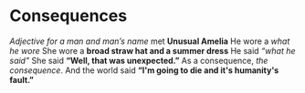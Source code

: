 # Consequences
*Adjective for a man and man’s name*
met
**Unusual Amelia**
He wore a *what he wore*
She wore a **broad straw hat and a summer dress**
He said *“what he said"*
She said **“Well, that was unexpected.”**
As a consequence, *the consequence*.
And the world said **“I'm going to die and it's humanity's fault.”**
